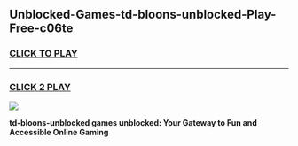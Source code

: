 
## Unblocked-Games-td-bloons-unblocked-Play-Free-c06te
<h3>
<a href="https://premium76.site?title=td-bloons-unblocked&ref=21A">CLICK TO PLAY</a></h3>
<hr>

<h3>
<a href="https://premium76.site?title=td-bloons-unblocked&ref=21A">CLICK 2 PLAY</a>
  
</h3>

<a href="https://premium76.site?title=td-bloons-unblocked&ref=21A"><img src="https://clearcache.store/games.png"></a>


**td-bloons-unblocked games unblocked: Your Gateway to Fun and Accessible Online Gaming**

